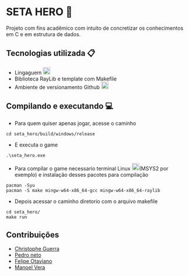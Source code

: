 # SETA HERO 🎸
Projeto com fins acadêmico com intuito de concretizar os conhecimentos em C e em estrutura de dados.

## Tecnologias utilizada 📋
* Lingaguem  <img height="20" src="https://raw.githubusercontent.com/marwin1991/profile-technology-icons/refs/heads/main/icons/c.png">
* Biblioteca RayLib e template com Makefile
* Ambiente de versionamento Github <img width="20" src="https://raw.githubusercontent.com/marwin1991/profile-technology-icons/refs/heads/main/icons/github.png">

## Compilando e executando 💻
* Para quem quiser apenas jogar, acesse o caminho
```
cd seta_hero/build/windows/release
```
* E executa o game
```
.\seta_hero.exe
```
* Para compilar o game necessario terminal Linux <img width="20" src="https://raw.githubusercontent.com/marwin1991/profile-technology-icons/refs/heads/main/icons/linux.png">(MSYS2 por exemplo) e instalação desses pacotes para compilação
```
pacman -Syu
pacman -S make mingw-w64-x86_64-gcc mingw-w64-x86_64-raylib
```
* Depois acessar o caminho diretorio com o arquivo makefile
```
cd seta_hero/
make run 
```

## Contribuições
* [Christophe Guerra](https://github.com/ChrisG021)
* [Pedro neto](https://github.com/nTalvess)
* [Felipe Otaviano](https://github.com/FelipeOtaviano78)
* [Manoel Vera](https://github.com/Mabelico)
